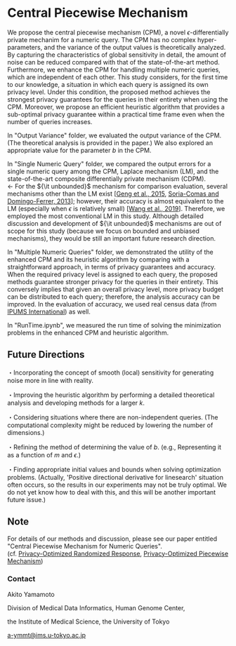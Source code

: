 # Central Piecewise Mechanism

We propose the central piecewise mechanism (CPM), a novel $\epsilon$-differentially private mechanim for a numeric query. The CPM has no complex hyper-parameters, and the variance of the output values is theoretically analyzed. By capturing the characteristics of global sensitivity in detail, the amount of noise can be reduced compared with that of the state-of-the-art method.  
Furthermore, we enhance the CPM for handling multiple numeric queries, which are independent of each other. This study considers, for the first time to our knowledge, a situation in which each query is assigned its own privacy level. Under this condition, the proposed method achieves the strongest privacy guarantees for the queries in their entirety when using the CPM. Moreover, we propose an efficient heuristic algorithm that provides a sub-optimal privacy guarantee within a practical time frame even when the number of queries increases.

In "Output Variance" folder, we evaluated the output variance of the CPM. (The theoretical analysis is provided in the paper.) We also explored an appropriate value for the parameter $b$ in the CPM.

In "Single Numeric Query" folder, we compared the output errors for a single numeric query among the CPM, Laplace mechanism (LM), and the state-of-the-art composite differentially private mechanism (CDPM).  
← For the ${\it unbounded}$ mechanism for comparison evaluation, several mechanisms other than the LM exist [[Geng et al., 2015](https://doi.org/10.1109/JSTSP.2015.2425831), [Soria-Comas and Domingo-Ferrer, 2013](https://doi.org/10.1016/j.ins.2013.07.004)]; however, their accuracy is almost equivalent to the LM (especially when $\epsilon$ is relatively small) [[Wang et al., 2019](https://doi.org/10.1109/ICDE.2019.00063)]. Therefore, we employed the most conventional LM in this study. Although detailed discussion and development of ${\it unbounded}$ mechanisms are out of scope for this study (because we focus on bounded and unbiased mechanisms), they would be still an important future research direction.

In "Multiple Numeric Queries" folder, we demonstrated the utility of the enhanced CPM and its heuristic algorithm by comparing with a straightforward approach, in terms of privacy guarantees and accuracy. When the required privacy level is assigned to each query, the proposed methods guarantee stronger privacy for the queries in their entirety. This conversely implies that given an overall privacy level, more privacy budget can be distributed to each query; therefore, the analysis accuracy can be improved. In the evaluation of accuracy, we used real census data (from [IPUMS International](https://international.ipums.org/international/)) as well.

In "RunTime.ipynb", we measured the run time of solving the minimization problems in the enhanced CPM and heuristic algorithm. 

## Future Directions
・Incorporating the concept of smooth (local) sensitivity for generating noise more in line with reality.

・Improving the heuristic algorithm by performing a detailed theoretical analysis and developing methods for a larger $k$.

・Considering situations where there are non-independent queries. (The computational complexity might be reduced by lowering the number of dimensions.)

・Refining the method of determining the value of $b$. (e.g., Representing it as a function of $m$ and $\epsilon$.)

・Finding appropriate initial values and bounds when solving optimization problems. (Actually, 'Positive directional derivative for linesearch' situation often occurs, so the results in our experiments may not be truly optimal. We do not yet know how to deal with this, and this will be another important future issue.)

## Note

For details of our methods and discussion, please see our paper entitled "Central Piecewise Mechanism for Numeric Queries".  
(cf. [Privacy-Optimized Randomized Response](https://github.com/ay0408/Optimized-RR), [Privacy-Optimized Piecewise Mechanism](https://github.com/ay0408/Generalized-PM))

### Contact
Akito Yamamoto

Division of Medical Data Informatics, Human Genome Center,

the Institute of Medical Science, the University of Tokyo

a-ymmt@ims.u-tokyo.ac.jp
